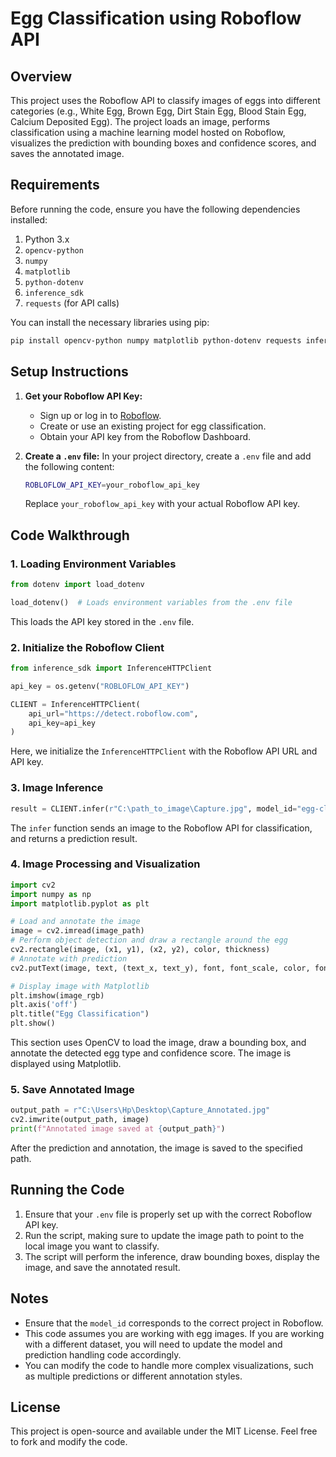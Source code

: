 # Egg Classification using Roboflow API

## Overview

This project uses the Roboflow API to classify images of eggs into different categories (e.g., White Egg, Brown Egg, Dirt Stain Egg, Blood Stain Egg, Calcium Deposited Egg). The project loads an image, performs classification using a machine learning model hosted on Roboflow, visualizes the prediction with bounding boxes and confidence scores, and saves the annotated image.

## Requirements

Before running the code, ensure you have the following dependencies installed:

1. Python 3.x
2. `opencv-python`
3. `numpy`
4. `matplotlib`
5. `python-dotenv`
6. `inference_sdk`
7. `requests` (for API calls)

You can install the necessary libraries using pip:

```bash
pip install opencv-python numpy matplotlib python-dotenv requests inference_sdk
```

## Setup Instructions

1. **Get your Roboflow API Key:**
   - Sign up or log in to [Roboflow](https://roboflow.com/).
   - Create or use an existing project for egg classification.
   - Obtain your API key from the Roboflow Dashboard.

2. **Create a `.env` file:**
   In your project directory, create a `.env` file and add the following content:

   ```bash
   ROBLOFLOW_API_KEY=your_roboflow_api_key
   ```

   Replace `your_roboflow_api_key` with your actual Roboflow API key.

## Code Walkthrough

### 1. Loading Environment Variables

```python
from dotenv import load_dotenv

load_dotenv()  # Loads environment variables from the .env file
```

This loads the API key stored in the `.env` file.

### 2. Initialize the Roboflow Client

```python
from inference_sdk import InferenceHTTPClient

api_key = os.getenv("ROBLOFLOW_API_KEY")

CLIENT = InferenceHTTPClient(
    api_url="https://detect.roboflow.com",
    api_key=api_key
)
```

Here, we initialize the `InferenceHTTPClient` with the Roboflow API URL and API key.

### 3. Image Inference

```python
result = CLIENT.infer(r"C:\path_to_image\Capture.jpg", model_id="egg-classification-xppva/4")
```

The `infer` function sends an image to the Roboflow API for classification, and returns a prediction result.

### 4. Image Processing and Visualization

```python
import cv2
import numpy as np
import matplotlib.pyplot as plt

# Load and annotate the image
image = cv2.imread(image_path)
# Perform object detection and draw a rectangle around the egg
cv2.rectangle(image, (x1, y1), (x2, y2), color, thickness)
# Annotate with prediction
cv2.putText(image, text, (text_x, text_y), font, font_scale, color, font_thickness)

# Display image with Matplotlib
plt.imshow(image_rgb)
plt.axis('off')
plt.title("Egg Classification")
plt.show()
```

This section uses OpenCV to load the image, draw a bounding box, and annotate the detected egg type and confidence score. The image is displayed using Matplotlib.

### 5. Save Annotated Image

```python
output_path = r"C:\Users\Hp\Desktop\Capture_Annotated.jpg"
cv2.imwrite(output_path, image)
print(f"Annotated image saved at {output_path}")
```

After the prediction and annotation, the image is saved to the specified path.

## Running the Code

1. Ensure that your `.env` file is properly set up with the correct Roboflow API key.
2. Run the script, making sure to update the image path to point to the local image you want to classify.
3. The script will perform the inference, draw bounding boxes, display the image, and save the annotated result.

## Notes

- Ensure that the `model_id` corresponds to the correct project in Roboflow.
- This code assumes you are working with egg images. If you are working with a different dataset, you will need to update the model and prediction handling code accordingly.
- You can modify the code to handle more complex visualizations, such as multiple predictions or different annotation styles.

## License

This project is open-source and available under the MIT License. Feel free to fork and modify the code.


